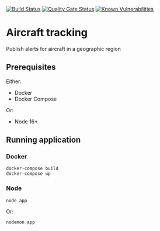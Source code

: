 [![Build Status](https://dev.azure.com/johnwatson484/John%20D%20Watson/_apis/build/status/Aircraft%20Tracking?branchName=main)](https://dev.azure.com/johnwatson484/John%20D%20Watson/_build/latest?definitionId=53&branchName=main)
[![Quality Gate Status](https://sonarcloud.io/api/project_badges/measure?project=johnwatson484_aircraft-tracking&metric=alert_status)](https://sonarcloud.io/dashboard?id=johnwatson484_aircraft-tracking)
[![Known Vulnerabilities](https://snyk.io/test/github/johnwatson484/aircraft-tracking/badge.svg)](https://snyk.io/test/github/johnwatson484/aircraft-tracking)

# Aircraft tracking
Publish alerts for aircraft in a geographic region

## Prerequisites

Either:
- Docker
- Docker Compose

Or:
- Node 16+

## Running application
### Docker
```
docker-compose build
docker-compose up
```

### Node
```
node app
```
Or:
```
nodemon app
```
